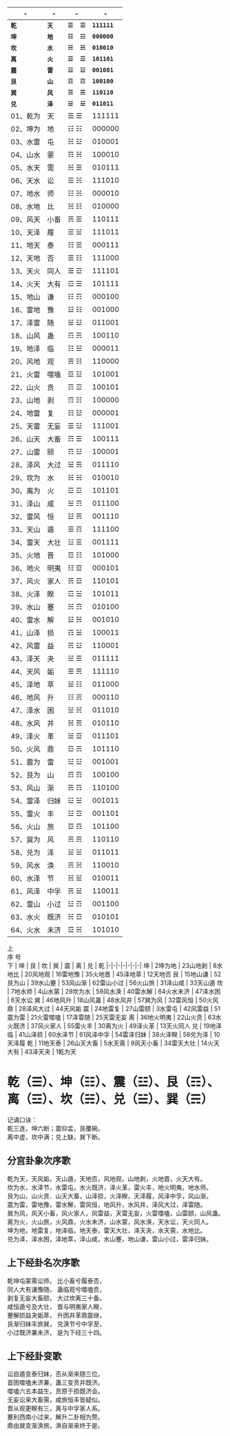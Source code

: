-|-|-|-
-|-|-|-
**`乾`** | **`天`**    | **`☰  ☰`** |  **`111111`**      
**`坤`** | **`地`**    | **`☷  ☷`** |  **`000000`**
**`坎`** | **`水`**    | **`☵  ☵`** |  **`010010`**
**`离`** | **`火`**    | **`☲  ☲`** |  **`101101`**
**`震`** | **`雷`**    | **`☳  ☳`** |  **`001001`**
**`艮`** | **`山`**    | **`☶  ☶`** |  **`100100`**
**`巽`** | **`风`**    | **`☴  ☴`** |  **`110110`**
**`兑`** | **`泽`**    | **`☱  ☱`** |  **`011011`**
01、乾为  | 天    | ☰  ☰ |  111111      
02、坤为  | 地    | ☷  ☷ |  000000
03、水雷  | 屯    | ☵  ☳ |  010001 
04、山水  | 蒙    | ☶  ☵ |  100010
05、水天  | 需    | ☵  ☰ |  010111
06、天水  | 讼    | ☰  ☵ |  111010
07、地水  | 师    | ☷  ☵ |  000010
08、水地  | 比    | ☵  ☷ |  010000
09、风天  | 小畜  | ☴  ☰ |  110111
10、天泽  | 履    | ☰  ☱ |  111011
11、地天  | 泰    | ☷  ☰ |  000111
12、天地  | 否    | ☰  ☷ |  111000
13、天火  | 同人  | ☰  ☲ |  111101
14、火天  | 大有  | ☲  ☰ |  101111
15、地山  | 谦    | ☷  ☶ |  000100
16、雷地  | 豫    | ☳  ☷ |  001000
17、泽雷  | 随    | ☱  ☳ |  011001
18、山风  | 蛊    | ☶  ☴ |  100110
19、地泽  | 临    | ☷  ☱ |  000011
20、风地  | 观    | ☴  ☷ |  110000
21、火雷  | 噬嗑  | ☲  ☳ |  101001
22、山火  | 贲    | ☶  ☲ |  100101
23、山地  | 剥    | ☶  ☷ |  100000
24、地雷  | 复    | ☷  ☳ |  000001
25、天雷  | 无妄  | ☰  ☳ |  111001
26、山天  | 大畜  | ☶  ☰ |  100111
27、山雷  | 颐    | ☶  ☳ |  100001
28、泽风  | 大过  | ☱  ☴ |  011110
29、坎为  | 水    | ☵  ☵ |  010010
30、离为  | 火    | ☲  ☲ |  101101
31、泽山  | 咸    | ☱  ☶ |  011100
32、雷风  | 恒    | ☳  ☴ |  001110
33、天山  | 遁    | ☰  ☶ |  111100
34、雷天  | 大壮  | ☳  ☰ |  001111
35、火地  | 晋    | ☲  ☷ |  101000
36、地火  | 明夷  | ☷  ☲ |  000101
37、风火  | 家人  | ☴  ☲ |  110101
38、火泽  | 睽    | ☲  ☱ |  101011
39、水山  | 蹇    | ☵  ☶ |  010100
40、雷水  | 解    | ☳  ☵ |  001010
41、山泽  | 损    | ☶  ☱ |  100011
42、风雷  | 益    | ☴  ☳ |  110001
43、泽天  | 夬    | ☱  ☰ |  011111
44、天风  | 姤    | ☰  ☴ |  111110
45、泽地  | 萃    | ☱  ☷ |  011000
46、地风  | 升    | ☷  ☴ |  000110
47、泽水  | 困    | ☱  ☵ |  011010
48、水风  | 井    | ☵  ☴ |  010110
49、泽火  | 革    | ☱  ☲ |  011101
50、火风  | 鼎    | ☲  ☴ |  101110
51、震为  | 雷    | ☳  ☳ |  001001
52、艮为  | 山    | ☶  ☶ |  100100
53、风山  | 渐    | ☴  ☶ |  110100
54、雷泽  | 归妹  | ☳  ☱ |  001011
55、雷火  | 丰    | ☳  ☲ |  001101
56、火山  | 旅    | ☲  ☶ |  101100
57、巽为  | 风    | ☴  ☴ |  110110
58、兑为  | 泽    | ☱  ☱ |  011011
59、风水  | 涣    | ☴  ☵ |  110010
60、水泽  | 节    | ☵  ☱ |  010011
61、风泽  | 中孚  | ☴  ☱ |  110011
62、雷山  | 小过  | ☳  ☶ |  001100
63、水火  | 既济  | ☵  ☲ |  010101
64、火水  | 未济  | ☲  ☵ |  101010

上<br/>序 号<br/>下 | 坤 | 艮 | 坎 | 巽 | 震 | 离 | 兑 | 乾 
|-|-|-|-|-|-|-|
坤 | 2坤为地 | 23山地剥 | 8水地比 | 20风地观 | 16雷地豫 | 35火地晋 | 45泽地萃 | 12天地否
艮 | 15地山谦 | 52艮为山 | 39水山蹇 | 53风山渐 | 62雷山小过 | 56火山旅 | 31泽山咸 | 33天山遁
坎 | 7地水师 | 4山水蒙 | 29坎为水 | 59风水涣 | 40雷水解 | 64火水未济 | 47泽水困 | 6天水讼
巽 | 46地风升 | 18山风蛊 | 48水风井 | 57巽为风 | 32雷风恒 | 50火风鼎 | 28泽风大过 | 44天风姤
震 | 24地雷复 | 27山雷颐 | 3水雷屯 | 42风雷益 | 51震为雷 | 21火雷噬嗑 | 17泽雷随 | 25天雷无妄
离 | 36地火明夷 | 22山火贲 | 63水火既济 | 37风火家人 | 55雷火丰 | 30离为火 | 49泽火革 | 13天火同人
兑 | 19地泽临 | 41山泽损 | 60水泽节 | 61风泽中孚 | 54雷泽归妹 | 38火泽睽 | 58兑为泽 | 10天泽履
乾 | 11地天泰 | 26山天大畜 | 5水天需 | 9风天小畜 | 34雷天大壮 | 14火天大有 | 43泽天夬 | 1乾为天



# 乾（☰）、坤（☷）、震（☳）、艮（☶）、离（☲）、坎（☵）、兑（☱）、巽（☴）  
记诵口诀：  
乾三连，坤六断；震仰盂，艮覆碗。    
离中虚，坎中满；兑上缺，巽下断。    




## 分宫卦象次序歌  

乾为天，天风姤，天山遁，天地否，风地观，山地剥，火地晋，火天大有。  
坎为水，水泽节，水雷屯，水火既济，泽火革，雷火丰，地火明夷，地水师。  
艮为山，山火贲．山天大畜，山泽损，火泽睽，天泽履，风泽中孚，风山渐。  
震为雷，雷地豫，雷水解，雷风恒，地风升，水风井，泽风大过，泽雷随。  
巽为风，风天小畜，风火家人，风雷益，天雷无妄，火雷噬嗑，山雷颐，山风蛊。  
离为火，火山旅，火风鼎，火水未济，山水蒙，风水涣，天水讼，天火同人。  
坤为地，地雷复，地泽临，地天泰，雷天大壮，泽天夬，水天需，水地比。  
兑为泽，泽水困，泽地萃，泽山咸，水山蹇，地山谦，雷山小过，雷泽归妹。  


## 上下经卦名次序歌  

乾坤屯蒙需讼师， 比小畜兮履泰否，  
同人大有谦豫随， 蛊临观兮噬嗑贲，  
剥复无妄大畜颐， 大过坎离三十备。  
咸恒遁兮及大壮， 晋与明夷家人睽，  
蹇解损益夬姤萃， 升困井革鼎震继，  
艮渐归妹丰旅巽， 兑涣节兮中孚至，  
小过既济兼未济， 是为下经三十四。  

## 上下经卦变歌  

讼自遁变泰归妹，否从渐来随三位。  
首困噬嗑未济兼，蛊三变贲井既济。  
噬嗑六五本益生，贲原于损既济会。  
无妄讼来大畜需，咸旅恒丰皆疑似。  
晋从观更睽有三，离与中孚家人系。  
蹇利西南小过来，解升二卦相为赘。  
鼎由巽变渐涣旅，涣自渐来终于是。  